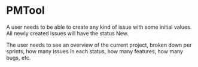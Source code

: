 # PMTool
A user needs to be able to create any kind of issue with some initial values. All newly created issues will have the status New.

The user needs to see an overview of the current project, broken down per sprints, how many issues in each status, how many features, how many bugs, etc.
